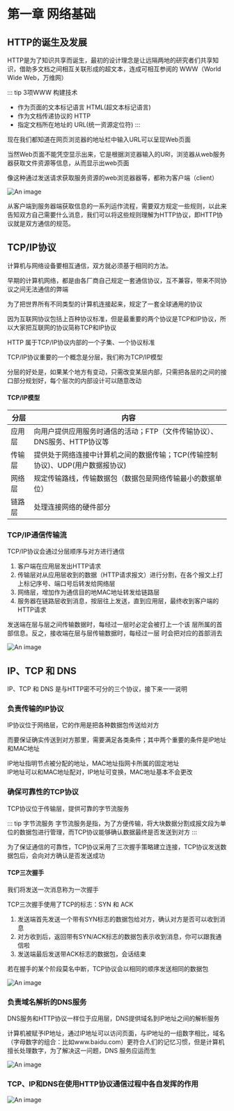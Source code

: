 # 第一章 网络基础

## HTTP的诞生及发展

HTTP是为了知识共享而诞生，最初的设计理念是让远隔两地的研究者们共享知识，借助多文档之间相互关联形成的超文本，连成可相互参阅的 WWW（World Wide Web，万维网）

::: tip 3项WWW 构建技术
* 作为页面的文本标记语言 HTML(超文本标记语言)
* 作为文档传递协议的 HTTP 
* 指定文档所在地址的 URL(统一资源定位符)
:::

现在我们都知道在网页浏览器的地址栏中输入URL可以呈现Web页面

当然Web页面不能凭空显示出来，它是根据浏览器输入的URl，浏览器从web服务器获取文件资源等信息，从而显示出web页面

像这种通过发送请求获取服务资源的web浏览器器等，都称为客户端（client）

![An image](https://raw.githubusercontent.com/MY729/frontend_learn/gh-pages/img/%E7%BD%91%E7%BB%9C/%E5%9B%BE%E8%A7%A3HTTP/http1-1.jpg)

从客户端到服务器端获取信息的一系列运作流程，需要双方规定一些规则，以此来告知双方自己需要什么消息，我们可以将这些规则理解为HTTP协议，即HTTP协议就是双方通信的规范。

## TCP/IP协议

计算机与网络设备要相互通信，双方就必须基于相同的方法。

早期的计算机网络，都是由各厂商自己规定一套通信协议，互不兼容，带来不同协议之间无法通信的弊端

为了把世界所有不同类型的计算机连接起来，规定了一套全球通用的协议

因为互联网协议包括上百种协议标准，但是最重要的两个协议是TCP和IP协议，所以大家把互联网的协议简称TCP和IP协议

HTTP 属于TCP/IP协议内部的一个子集、一个协议标准

TCP/IP协议重要的一个概念是分层，我们称为TCP/IP模型

分层的好处是，如果某个地方有变动，只需改变某层内部，只需把各层的之间的接口部分规划好，每个层次的内部设计可以随意改动

#### TCP/IP模型

| 分层 | 内容 |
| ------ | ------ |
| 应用层 | 向用户提供应用服务时通信的活动；FTP（文件传输协议）、DNS服务、HTTP协议等 |
| 传输层 | 提供处于网络连接中计算机之间的数据传输；TCP(传输控制协议)、UDP(用户数据报协议)|
| 网络层 | 规定传输路线，传输数据包（数据包是网络传输最小的数据单位）|
| 链路层 | 处理连接网络的硬件部分 |

### TCP/IP通信传输流

TCP/IP协议会通过分层顺序与对方进行通信

1. 客户端在应用层发出HTTP请求
2. 传输层对从应用层收到的数据（HTTP请求报文）进行分割，在各个报文上打上标记序号、端口号后转发给网络层
3. 网络层，增加作为通信目的地MAC地址转发给链路层
4. 服务器在链路层收到消息，按层往上发送，直到应用层，最终收到客户端的HTTP请求

发送端在层与层之间传输数据时，每经过一层时必定会被打上一个该 层所属的首部信息。反之，接收端在层与层传输数据时，每经过一层 时会把对应的首部消去

![An image](https://raw.githubusercontent.com/MY729/frontend_learn/gh-pages/img/%E7%BD%91%E7%BB%9C/%E5%9B%BE%E8%A7%A3HTTP/http1-2.jpg)

## IP、TCP 和 DNS

IP、TCP 和 DNS 是与HTTP密不可分的三个协议，接下来一一说明

### 负责传输的IP协议

IP协议位于网络层，它的作用是把各种数据包传送给对方

而要保证确实传送到对方那里，需要满足各类条件；其中两个重要的条件是IP地址和MAC地址

IP地址指明节点被分配的地址，MAC地址指网卡所属的固定地址  
IP地址可以和MAC地址配对，IP地址可变换，MAC地址基本不会更改

### 确保可靠性的TCP协议

TCP协议位于传输层，提供可靠的字节流服务

::: tip 字节流服务
字节流服务是指，为了方便传输，将大块数据分割成报文段为单位的数据包进行管理，而TCP协议能够确认数据最终是否发送到对方
:::

为了保证通信的可靠性，TCP协议采用了三次握手策略建立连接，TCP协议发送数据包后，会向对方确认是否发送成功

#### TCP三次握手

我们将发送一次消息称为一次握手

TCP三次握手使用了TCP的标志：SYN 和 ACK

1. 发送端首先发送一个带有SYN标志的数据包给对方，确认对方是否可以收到消息
2. 对方收到后，返回带有SYN/ACK标志的数据包表示收到消息，你可以跟我通信啦
3. 发送端最后发送带ACK标志的数据包，会话结束

若在握手的某个阶段莫名中断，TCP协议会以相同的顺序发送相同的数据包

![An image](https://raw.githubusercontent.com/MY729/frontend_learn/gh-pages/img/%E7%BD%91%E7%BB%9C/%E5%9B%BE%E8%A7%A3HTTP/http1-3.jpg)

### 负责域名解析的DNS服务

DNS服务和HTTP协议一样位于应用层，DNS提供域名到IP地址之间的解析服务

计算机被赋予IP地址，通过IP地址可以访问页面，与IP地址的一组数字相比，域名（字母数字的组合：比如www.baidu.com）更符合人们的记忆习惯，但是计算机擅长处理数字，为了解决这一问题，DNS 服务应运而生

![An image](https://raw.githubusercontent.com/MY729/frontend_learn/gh-pages/img/%E7%BD%91%E7%BB%9C/%E5%9B%BE%E8%A7%A3HTTP/http1-4.jpg)

### TCP、IP和DNS在使用HTTP协议通信过程中各自发挥的作用

![An image](https://raw.githubusercontent.com/MY729/frontend_learn/gh-pages/img/%E7%BD%91%E7%BB%9C/%E5%9B%BE%E8%A7%A3HTTP/http1-5.jpg)


